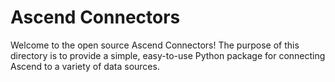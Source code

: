 # Ascend Connectors

Welcome to the open source Ascend Connectors! The purpose of this directory is to provide a simple, easy-to-use Python package for connecting Ascend to a variety of data sources.

